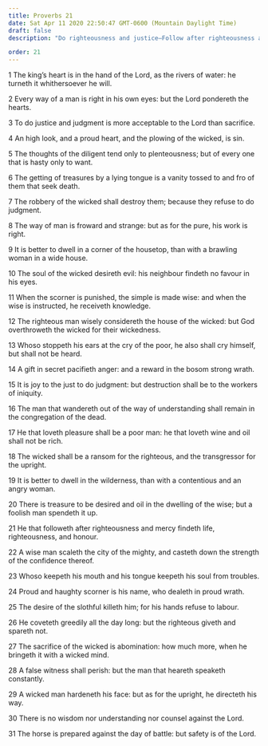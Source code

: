 ```yaml
---
title: Proverbs 21
date: Sat Apr 11 2020 22:50:47 GMT-0600 (Mountain Daylight Time)
draft: false
description: "Do righteousness and justice—Follow after righteousness and mercy—Safety comes from the Lord."

order: 21
---
```

    
1 The king’s heart is in the hand of the Lord, as the rivers of water: he turneth it whithersoever he will.

2 Every way of a man is right in his own eyes: but the Lord pondereth the hearts.

3 To do justice and judgment is more acceptable to the Lord than sacrifice.

4 An high look, and a proud heart, and the plowing of the wicked, is sin.

5 The thoughts of the diligent tend only to plenteousness; but of every one that is hasty only to want.

6 The getting of treasures by a lying tongue is a vanity tossed to and fro of them that seek death.

7 The robbery of the wicked shall destroy them; because they refuse to do judgment.

8 The way of man is froward and strange: but as for the pure, his work is right.

9 It is better to dwell in a corner of the housetop, than with a brawling woman in a wide house.

10 The soul of the wicked desireth evil: his neighbour findeth no favour in his eyes.

11 When the scorner is punished, the simple is made wise: and when the wise is instructed, he receiveth knowledge.

12 The righteous man wisely considereth the house of the wicked: but God overthroweth the wicked for their wickedness.

13 Whoso stoppeth his ears at the cry of the poor, he also shall cry himself, but shall not be heard.

14 A gift in secret pacifieth anger: and a reward in the bosom strong wrath.

15 It is joy to the just to do judgment: but destruction shall be to the workers of iniquity.

16 The man that wandereth out of the way of understanding shall remain in the congregation of the dead.

17 He that loveth pleasure shall be a poor man: he that loveth wine and oil shall not be rich.

18 The wicked shall be a ransom for the righteous, and the transgressor for the upright.

19 It is better to dwell in the wilderness, than with a contentious and an angry woman.

20 There is treasure to be desired and oil in the dwelling of the wise; but a foolish man spendeth it up.

21 He that followeth after righteousness and mercy findeth life, righteousness, and honour.

22 A wise man scaleth the city of the mighty, and casteth down the strength of the confidence thereof.

23 Whoso keepeth his mouth and his tongue keepeth his soul from troubles.

24 Proud and haughty scorner is his name, who dealeth in proud wrath.

25 The desire of the slothful killeth him; for his hands refuse to labour.

26 He coveteth greedily all the day long: but the righteous giveth and spareth not.

27 The sacrifice of the wicked is abomination: how much more, when he bringeth it with a wicked mind.

28 A false witness shall perish: but the man that heareth speaketh constantly.

29 A wicked man hardeneth his face: but as for the upright, he directeth his way.

30 There is no wisdom nor understanding nor counsel against the Lord.

31 The horse is prepared against the day of battle: but safety is of the Lord.
